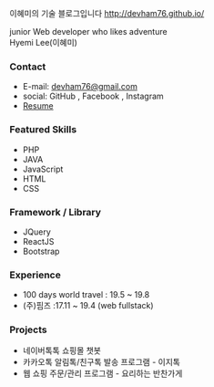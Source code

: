 이혜미의 기술 블로그입니다
<http://devham76.github.io/>

junior Web developer who likes adventure <br>
Hyemi Lee(이혜미)

### Contact
* E-mail: devham76@gmail.com
* social: GitHub , Facebook , Instagram
* [Resume](https://devham76.github.io/assets/portfolio/resume_191101.pdf)

### Featured Skills
* PHP
* JAVA
* JavaScript
* HTML
* CSS

### Framework / Library
* JQuery
* ReactJS
* Bootstrap

### Experience
* 100 days world travel : 19.5 ~ 19.8
* (주)핌즈 :17.11 ~ 19.4 (web fullstack)

### Projects
* 네이버톡톡 쇼핑몰 챗봇
* 카카오톡 알림톡/친구톡 발송 프로그램 - 이지톡
* 웹 쇼핑 주문/관리 프로그램 - 요리하는 반찬가게

